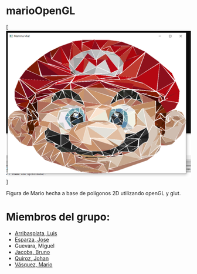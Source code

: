 # marioOpenGL
[![Image](screenshot.PNG)]

Figura de Mario hecha a base de polígonos 2D utilizando openGL y glut.

# Miembros del grupo:
- [Arribasplata, Luis](https://github.com/SaCSeBaS)
- [Esparza, Jose](https://github.com/pebeto)
- Guevara, Miguel
- [Jacobs, Bruno](https://github.com/brunojacobs1)
- [Quiroz, Johan](https://github.com/JohanQuiroz)
- [Vásquez, Mario](https://github.com/mariovasquez)
